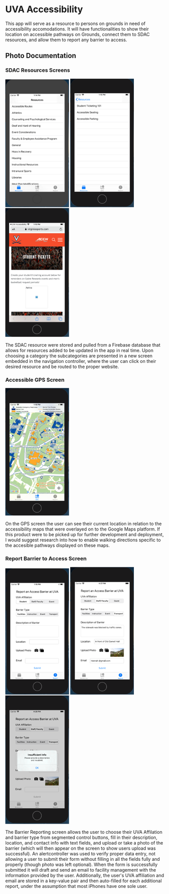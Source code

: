 # UVA Accessibility
This app will serve as a resource to persons on grounds in need of accessibility accomodations. It will have functionalities to show their location on accessible pathways on Grounds, connect them to SDAC resources, and allow them to report any barrier to access.

## Photo Documentation

### SDAC Resources Screens
<img src="/exampleImages/ResourcePage1.png" width="200"> <img src="/exampleImages/ResourcePage2.png" width="200"> <img src="/exampleImages/ResourcePage3.png" width="200">

The SDAC resource were stored and pulled from a Firebase database that allows for resources added to be updated in the app in real time. Upon choosing a category the subcategories are presented in a new screen embedded in the navigation controller, where the user can click on their desired resource and be routed to the proper website.

### Accessible GPS Screen
<img src="/exampleImages/Navigation.png" width="200">

On the GPS screen the user can see their current location in relation to the accessibility maps that were overlayed on to the Google Maps platform. If this product were to be picked up for further development and deployment, I would suggest research into how to enable walking directions specific to the accesible pathways displayed on these maps.

### Report Barrier to Access Screen
<img src="/exampleImages/Report.png" width="200"> <img src="/exampleImages/Report2.png" width="200"> <img src="/exampleImages/Report3.png" width="200">

The Barrier Reporting screen allows the user to choose their UVA Affilation and barrier type from segmented control buttons, fill in their description, location, and contact info with text fields, and upload or take a photo of the barrier (which will then appear on the screen to show users upload was successful). An alertcontroller was used to verify proper data entry, not allowing a user to submit their form without filling in all the fields fully and properly (though photo was left optional). When the form is successfully submitted it will draft and send an email to facility management with the information provided by the user. Additionally, the user's UVA affiliation and email are stored in a key-value pair and then auto-filled for each additional report, under the assumption that most iPhones have one sole user.
